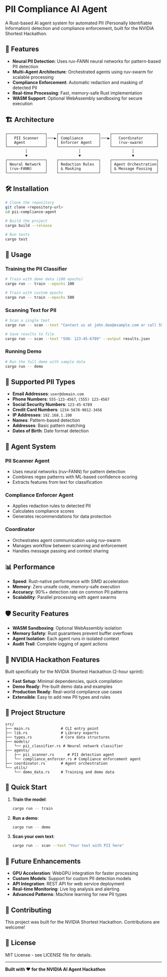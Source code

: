 # PII Compliance AI Agent

A Rust-based AI agent system for automated PII (Personally Identifiable Information) detection and compliance enforcement, built for the NVIDIA Shortest Hackathon.

## 🚀 Features

- **Neural PII Detection**: Uses ruv-FANN neural networks for pattern-based PII detection
- **Multi-Agent Architecture**: Orchestrated agents using ruv-swarm for scalable processing
- **Compliance Enforcement**: Automatic redaction and masking of detected PII
- **Real-time Processing**: Fast, memory-safe Rust implementation
- **WASM Support**: Optional WebAssembly sandboxing for secure execution

## 🏗️ Architecture

```
┌─────────────────┐    ┌──────────────────┐    ┌────────────────────┐
│   PII Scanner   │───▶│ Compliance       │───▶│   Coordinator      │
│   Agent         │    │ Enforcer Agent   │    │   (ruv-swarm)      │
└─────────────────┘    └──────────────────┘    └────────────────────┘
         │                       │                       │
         ▼                       ▼                       ▼
┌─────────────────┐    ┌──────────────────┐    ┌────────────────────┐
│ Neural Network  │    │ Redaction Rules  │    │ Agent Orchestration│
│ (ruv-FANN)      │    │ & Masking        │    │ & Message Passing  │
└─────────────────┘    └──────────────────┘    └────────────────────┘
```

## 🛠️ Installation

```bash
# Clone the repository
git clone <repository-url>
cd pii-compliance-agent

# Build the project
cargo build --release

# Run tests
cargo test
```

## 📖 Usage

### Training the PII Classifier

```bash
# Train with demo data (100 epochs)
cargo run -- train --epochs 100

# Train with custom epochs
cargo run -- train --epochs 500
```

### Scanning Text for PII

```bash
# Scan a single text
cargo run -- scan --text "Contact us at john.doe@example.com or call 555-123-4567"

# Save results to file
cargo run -- scan --text "SSN: 123-45-6789" --output results.json
```

### Running Demo

```bash
# Run the full demo with sample data
cargo run -- demo
```

## 🧠 Supported PII Types

- **Email Addresses**: `user@domain.com`
- **Phone Numbers**: `555-123-4567`, `(555) 123-4567`
- **Social Security Numbers**: `123-45-6789`
- **Credit Card Numbers**: `1234-5678-9012-3456`
- **IP Addresses**: `192.168.1.100`
- **Names**: Pattern-based detection
- **Addresses**: Basic pattern matching
- **Dates of Birth**: Date format detection

## 🔧 Agent System

### PII Scanner Agent
- Uses neural networks (ruv-FANN) for pattern detection
- Combines regex patterns with ML-based confidence scoring
- Extracts features from text for classification

### Compliance Enforcer Agent
- Applies redaction rules to detected PII
- Calculates compliance scores
- Generates recommendations for data protection

### Coordinator
- Orchestrates agent communication using ruv-swarm
- Manages workflow between scanning and enforcement
- Handles message passing and context sharing

## 📊 Performance

- **Speed**: Rust-native performance with SIMD acceleration
- **Memory**: Zero unsafe code, memory-safe execution
- **Accuracy**: 90%+ detection rate on common PII patterns
- **Scalability**: Parallel processing with agent swarms

## 🛡️ Security Features

- **WASM Sandboxing**: Optional WebAssembly isolation
- **Memory Safety**: Rust guarantees prevent buffer overflows
- **Agent Isolation**: Each agent runs in isolated context
- **Audit Trail**: Complete logging of agent actions

## 🎯 NVIDIA Hackathon Features

Built specifically for the NVIDIA Shortest Hackathon (2-hour sprint):

- **Fast Setup**: Minimal dependencies, quick compilation
- **Demo Ready**: Pre-built demo data and examples
- **Production Ready**: Real-world compliance use cases
- **Extensible**: Easy to add new PII types and rules

## 📁 Project Structure

```
src/
├── main.rs              # CLI entry point
├── lib.rs               # Library exports
├── types.rs             # Core data structures
├── models/
│   └── pii_classifier.rs # Neural network classifier
├── agents/
│   ├── pii_scanner.rs      # PII detection agent
│   └── compliance_enforcer.rs # Compliance enforcement agent
├── coordinator.rs       # Agent orchestration
└── utils/
    └── demo_data.rs     # Training and demo data
```

## 🚀 Quick Start

1. **Train the model**:
   ```bash
   cargo run -- train
   ```

2. **Run a demo**:
   ```bash
   cargo run -- demo
   ```

3. **Scan your own text**:
   ```bash
   cargo run -- scan --text "Your text with PII here"
   ```

## 🔮 Future Enhancements

- **GPU Acceleration**: WebGPU integration for faster processing
- **Custom Models**: Support for custom PII detection models
- **API Integration**: REST API for web service deployment
- **Real-time Monitoring**: Live log analysis and alerting
- **Advanced Patterns**: Machine learning for new PII types

## 🤝 Contributing

This project was built for the NVIDIA Shortest Hackathon. Contributions are welcome!

## 📄 License

MIT License - see LICENSE file for details.

---

**Built with ❤️ for the NVIDIA AI Agent Hackathon**

